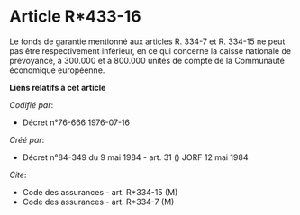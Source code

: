 # Article R*433-16

Le fonds de garantie mentionné aux articles R. 334-7 et R. 334-15 ne peut pas être respectivement inférieur, en ce qui
concerne la caisse nationale de prévoyance, à 300.000 et à 800.000 unités de compte de la Communauté économique européenne.

**Liens relatifs à cet article**

_Codifié par_:

  - Décret n°76-666 1976-07-16

_Créé par_:

  - Décret n°84-349 du 9 mai 1984 - art. 31 () JORF 12 mai 1984

_Cite_:

  - Code des assurances - art. R*334-15 (M)
  - Code des assurances - art. R*334-7 (M)

